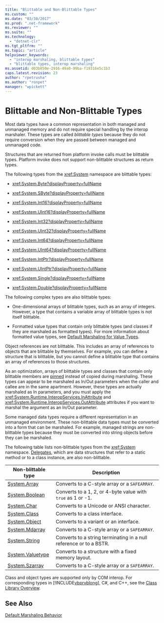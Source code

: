 ```yaml
---
title: "Blittable and Non-Blittable Types"
ms.custom: ""
ms.date: "03/30/2017"
ms.prod: ".net-framework"
ms.reviewer: ""
ms.suite: ""
ms.technology: 
  - "dotnet-clr"
ms.tgt_pltfrm: ""
ms.topic: "article"
helpviewer_keywords: 
  - "interop marshaling, blittable types"
  - "blittable types, interop marshaling"
ms.assetid: d03b050e-2916-49a0-99ba-f19316e5c1b3
caps.latest.revision: 23
author: "rpetrusha"
ms.author: "ronpet"
manager: "wpickett"
---
```

# Blittable and Non-Blittable Types
Most data types have a common representation in both managed and unmanaged memory and do not require special handling by the interop marshaler. These types are called *blittable types* because they do not require conversion when they are passed between managed and unmanaged code.  
  
 Structures that are returned from platform invoke calls must be blittable types. Platform invoke does not support non-blittable structures as return types.  
  
 The following types from the <xref:System> namespace are blittable types:  
  
-   <xref:System.Byte?displayProperty=fullName>  
  
-   <xref:System.SByte?displayProperty=fullName>  
  
-   <xref:System.Int16?displayProperty=fullName>  
  
-   <xref:System.UInt16?displayProperty=fullName>  
  
-   <xref:System.Int32?displayProperty=fullName>  
  
-   <xref:System.UInt32?displayProperty=fullName>  
  
-   <xref:System.Int64?displayProperty=fullName>  
  
-   <xref:System.UInt64?displayProperty=fullName>  
  
-   <xref:System.IntPtr?displayProperty=fullName>  
  
-   <xref:System.UIntPtr?displayProperty=fullName>  
  
-   <xref:System.Single?displayProperty=fullName>  
  
-   <xref:System.Double?displayProperty=fullName>  
  
 The following complex types are also blittable types:  
  
-   One-dimensional arrays of blittable types, such as an array of integers. However, a type that contains a variable array of blittable types is not itself blittable.  
  
-   Formatted value types that contain only blittable types (and classes if they are marshaled as formatted types). For more information about formatted value types, see [Default Marshaling for Value Types](http://msdn.microsoft.com/en-us/4d9a876c-e05a-40ba-bd85-bd22877f984a).  
  
 Object references are not blittable. This includes an array of references to objects that are blittable by themselves. For example, you can define a structure that is blittable, but you cannot define a blittable type that contains an array of references to those structures.  
  
 As an optimization, arrays of blittable types and classes that contain only blittable members are [pinned](../../../docs/framework/interop/copying-and-pinning.md) instead of copied during marshaling. These types can appear to be marshaled as In/Out parameters when the caller and callee are in the same apartment. However, these types are actually marshaled as In parameters, and you must apply the <xref:System.Runtime.InteropServices.InAttribute> and <xref:System.Runtime.InteropServices.OutAttribute> attributes if you want to marshal the argument as an In/Out parameter.  
  
 Some managed data types require a different representation in an unmanaged environment. These non-blittable data types must be converted into a form that can be marshaled. For example, managed strings are non-blittable types because they must be converted into string objects before they can be marshaled.  
  
 The following table lists non-blittable types from the <xref:System> namespace. [Delegates](http://msdn.microsoft.com/en-us/d176ee76-f982-494b-b03d-92e4118896e2), which are data structures that refer to a static method or to a class instance, are also non-blittable.  
  
|Non-blittable type|Description|  
|-------------------------|-----------------|  
|[System.Array](../../../docs/framework/interop/default-marshaling-for-arrays.md)|Converts to a C-style array or a `SAFEARRAY`.|  
|[System.Boolean](http://msdn.microsoft.com/en-us/d4c00537-70f7-4ca6-8197-bfc1ec037ff9)|Converts to a 1, 2, or 4-byte value with `true` as 1 or -1.|  
|[System.Char](http://msdn.microsoft.com/en-us/cecc87c1-075e-4cde-aa56-33d189f66feb)|Converts to a Unicode or ANSI character.|  
|[System.Class](http://msdn.microsoft.com/en-us/fe334af5-0123-43d8-be84-26f6f023ddb6)|Converts to a class interface.|  
|[System.Object](../../../docs/framework/interop/default-marshaling-for-objects.md)|Converts to a variant or an interface.|  
|[System.Mdarray](../../../docs/framework/interop/default-marshaling-for-arrays.md)|Converts to a C-style array or a `SAFEARRAY`.|  
|[System.String](../../../docs/framework/interop/default-marshaling-for-strings.md)|Converts to a string terminating in a null reference or to a BSTR.|  
|[System.Valuetype](http://msdn.microsoft.com/en-us/4d9a876c-e05a-40ba-bd85-bd22877f984a)|Converts to a structure with a fixed memory layout.|  
|[System.Szarray](../../../docs/framework/interop/default-marshaling-for-arrays.md)|Converts to a C-style array or a `SAFEARRAY`.|  
  
 Class and object types are supported only by COM interop. For corresponding types in [!INCLUDE[vbprvblong](../../../includes/vbprvblong-md.md)], C#, and C++, see the [Class Library Overview](../../../docs/standard/class-library-overview.md).  
  
## See Also  
 [Default Marshaling Behavior](../../../docs/framework/interop/default-marshaling-behavior.md)
